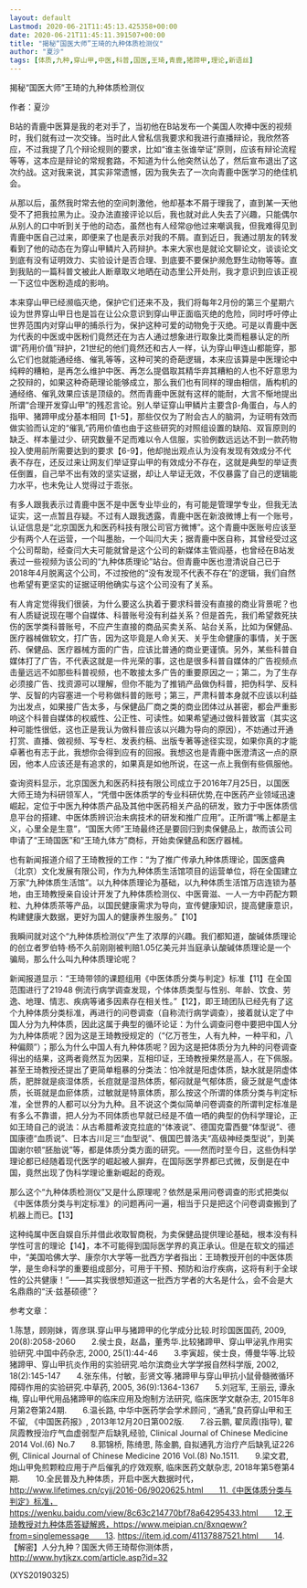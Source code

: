 ```yaml
---
layout: default
Lastmod: 2020-06-21T11:45:13.425358+00:00
date: 2020-06-21T11:45:11.391507+00:00
title: "揭秘“国医大师”王琦的九种体质检测仪"
author: "夏沙"
tags: [体质,九种,穿山甲,中医,科普,国医,王琦,青鹿,猪蹄甲,理论,新语丝]
---
```


揭秘“国医大师”王琦的九种体质检测仪

作者：夏沙

B站的青鹿中医算是我的老对手了，当初他在B站发布一个美国人吹捧中医的视频时，我们就有过一次交锋。当时此人曾私信我要求和我进行直播辩论，我欣然答应，不过我提了几个辩论规则的要求，比如“谁主张谁举证”原则，应该有辩论流程等等，这本应是辩论的常规套路，不知道为什么他突然认怂了，然后宣布退出了这次约战。这对我来说，其实非常遗憾，因为我失去了一次向青鹿中医学习的绝佳机会。

从那以后，虽然我时常去他的空间刺激他，他却基本不屑于理我了，直到某一天他受不了把我拉黑为止。没办法直接评论以后，我也就对此人失去了兴趣，只能偶尔从别人的口中听到关于他的动态，虽然也有人经常@他过来嘲讽我，但我难得见到青鹿中医自己过来，即便来了也是表示对我的不屑。直到近日，我通过朋友的转发看到了他的动态在为穿山甲鳞片入药辩护。本来大家也是就论文聊论文，谈谈论文到底有没有证明效力、实验设计是否合理、到底要不要保护濒危野生动物等等。直到我贴的一篇科普文被此人断章取义地晒在动态里公开处刑，我才意识到应该正视一下这位中医粉造成的影响。

本来穿山甲已经濒临灭绝，保护它们还来不及，我们将每年2月份的第三个星期六设为世界穿山甲日也是旨在让公众意识到穿山甲正面临灭绝的危险，同时呼吁停止世界范围内对穿山甲的捕杀行为，保护这种可爱的动物免于灭绝。可是以青鹿中医为代表的中医或中医粉们竟然还在为古人通过想象进行取象比类而粗暴认定的所谓“药用价值”辩护，21世纪的他们竟然还和古人一样，认为穿山甲连山都能穿，那么它们也就能通经络、催乳等等，这种可笑的奇葩逻辑，本来应该算是中医理论中纯粹的糟粕，是再怎么维护中医、再怎么提倡取其精华弃其糟粕的人也不好意思为之狡辩的，如果这种奇葩理论能够成立，那么我们也有同样的理由相信，盾构机的通经络、催乳效果应该是顶级的。然而青鹿中医就有这样的能耐，大言不惭地提出所谓“合理开发穿山甲”的残忍言论。别人举证穿山甲鳞片主要含β-角蛋白，与人的指甲、猪蹄甲成分基本相同【1-5】，那些仅仅为了附会古人的脑洞，为证明有效而做实验而认定的“催乳”药用价值也由于这些研究的对照组设置的缺陷、双盲原则的缺乏、样本量过少、研究数量不足而难以令人信服，实验例数远远达不到一款药物投入使用前所需要达到的要求【6-9】，他却抛出观点认为没有发现有效成分不代表不存在，还反过来让网友们举证穿山甲的有效成分不存在，这就是典型的举证责任倒置，自己举不出有效的坚实证据，却让人举证无效，不仅暴露了自己的逻辑能力水平，也未免让人觉得过于乖张。

有多人跟我表示过青鹿中医不是中医专业毕业的，有可能是管理学专业，但我无法证实，这一点暂且存疑。不过有人跟我透露，青鹿中医在新浪微博上有一个账号，认证信息是“北京国医九和医药科技有限公司官方微博”。这个青鹿中医账号应该至少有两个人在运营，一个叫墨胎，一个叫闫大夫；据青鹿中医自称，其曾经受过这个公司帮助，经查闫大夫可能就曾是这个公司的新媒体主管阎基，也曾经在B站发表过一些视频为该公司的“九种体质理论”站台。但青鹿中医也澄清说自己已于2018年4月脱离这个公司，不过按他的“没有发现不代表不存在”的逻辑，我们自然也希望有更坚实的证据证明他确实与这个公司没有了关系。

有人肯定觉得我们很装，为什么要这么执着于要求科普没有直接的商业背景呢？也有人质疑说现在哪个自媒体、科普账号没有利益关系？但是首先，我们希望救死扶伤的医学类科普账号，不应产生直接的商品买卖关系、站台关系，比如为保健品、医疗器械做软文，打广告，因为这毕竟是人命关天、关乎生命健康的事情，关于医药、保健品、医疗器械方面的广告，应该比普通的商业更谨慎。另外，某些科普自媒体打了广告，不代表这就是一件光荣的事，这也是很多科普自媒体的广告视频点击量远远不如那些科普视频，也不敢接太多广告的重要原因之一；第二，为了生存必须接广告、找资源可以理解，但你不能为了推销产品做伪科普，把伪科学、反科学、反智的内容塞进一个号称做科普的账号；第三，严肃科普本身就不应该以利益为出发点，如果接广告太多，与保健品厂商之类的商业团体过从甚密，都会严重影响这个科普自媒体的权威性、公正性、可读性。如果希望通过做科普致富（其实这种可能性很低，这也正是我认为做科普应该以兴趣为导向的原因），不妨通过开通打赏、直播、做视频、写专栏、发表约稿、出版专著等途径实现，如果你真的才能卓著也有志于此，我想你会得到应有的回报。我想这也是青鹿中医澄清这一点的原因，他本人应该还是有追求的，如果真是如他所说，在这一点上我倒有些佩服他。

查询资料显示，北京国医九和医药科技有限公司成立于2016年7月25日，以国医大师王琦为科研领军人，“凭借中医体质学的专业科研优势,在中医药产业领域迅速崛起，定位于中医九种体质产品及其他中医药相关产品的研发，致力于中医体质信息平台的搭建、中医体质辨识治未病技术的研发和推广应用”。正所谓“嘴上都是主义，心里全是生意”，“国医大师”王琦最终还是要回归到卖保健品上，故而该公司申请了“王琦国医”和“王琦九体方”商标，开始卖保健品和医疗器械。

也有新闻报道介绍了王琦教授的工作：“为了推广传承九种体质理论，国医盛典（北京）文化发展有限公司，作为九种体质生活馆项目的运营单位，将在全国建立万家“九种体质生活馆”。以九种体质理论为基础，以九种体质生活馆万店连锁为基地，由王琦教授亲自设计开发了九种体质检测仪、中医膏滋、一人一方中药配方颗粒、九种体质茶等产品，以国民健康需求为导向，宣传健康知识，提高健康意识，构建健康大数据，更好为国人的健康养生服务。”【10】

我瞬间就对这个“九种体质检测仪”产生了浓厚的兴趣。我们都知道，酸碱体质理论的创立者罗伯特·杨不久前刚刚被判赔1.05亿美元并当庭承认酸碱体质理论是一个骗局，那么什么叫九种体质理论呢？

新闻报道显示：“王琦带领的课题组用《中医体质分类与判定》标准【11】在全国范围进行了21948 例流行病学调查发现，个体体质类型与性别、年龄、饮食、劳逸、地理、情志、疾病等诸多因素存在相关性。”【12】，即王琦团队已经先有了这个九种体质分类标准，再进行的问卷调查（自称流行病学调查），接着就认定了中国人分为九种体质，因此这属于典型的循环论证：为什么调查问卷中要把中国人分为九种体质呢？因为这是王琦教授规定的（“亿万苍生，人有九种，一种平和，八种偏颇”）；那么为什么中国人有九种体质呢？因为这是把体质分为九种的问卷调查得出的结果，这两者竟然互为因果，互相印证，王琦教授果然是高人，在下佩服。甚至王琦教授还提出了更简单粗暴的分类法：怕冷就是阳虚体质，缺水就是阴虚体质，肥胖就是痰湿体质，长痘就是湿热体质，郁闷就是气郁体质，疲乏就是气虚体质，长斑就是血瘀体质，过敏就是特禀体质，那么按这个所谓的体质分类与判定标准，全世界的人都可以分为九种。且不说这个类似简单问卷调查的所谓判定标准是有多么不靠谱，把人分为不同体质也早就已经是不值一哂的典型的伪科学理论，正如王琦自己的说法：从古希腊希波克拉底的“体液说”、德国克雷西曼“体型说”、德国康德“血质说”、日本古川足三“血型说”、俄国巴普洛夫“高级神经类型说”，到美国谢尔顿“胚胎说”等，都是体质分类方面的研究。——然而时至今日，这些伪科学理论都已经随着现代医学的崛起被人摒弃，在国际医学界都已式微，反倒是在中国，竟然出现了伪科学理论重新崛起的奇观。

那么这个“九种体质检测仪”又是什么原理呢？依然是采用问卷调查的形式把类似《中医体质分类与判定标准》的问题再问一遍，相当于只是把这个问卷调查搬到了机器上而已。【13】

这种纯属中医自娱自乐并借此收取智商税，为卖保健品提供理论基础，根本没有科学性可言的理论【14】，本不可能得到国际医学界的真正承认。但是在软文的描述中，“美国哈佛大学、康奈尔大学等一批西方学者指出：王琦教授开创的中医体质学，是生命科学的重要组成部分，可用于干预、预防和治疗疾病，这将有利于全球性的公共健康！”——其实我很想知道这一批西方学者的大名是什么，会不会是大名鼎鼎的“沃·兹基硕德”？

参考文章：

1.陈慧，顾刚妹，胥彦琪.穿山甲与猪蹄甲的化学成分比较.时珍国医国药, 2009, 20(8):2058-2060　　2.侯士良，赵晶，董秀华.比较猪蹄甲、穿山甲泌乳作用实验研究.中国中药杂志, 2000, 25(1):44-46　　3.李寅超，侯士良，傅曼华等.比较猪蹄甲、穿山甲抗炎作用的实验研究.哈尔滨商业大学学报自然科学版, 2002, 18(2):145-147　　4.张东伟，付敏，彭贤文等.猪蹄甲与穿山甲抗小鼠骨髓微循环障碍作用的实验研究.中草药, 2005, 36(9):1364-1367　　5.刘冠军, 王丽云, 谭永梅, 穿山甲代用品猪蹄甲的临床应用及炮制方法研究, 临床医学文献杂志, 2015年8月第2卷第24期.　　6.温长路, 中华中医药学会学术顾问 , “通乳”良药穿山甲和王不留, 《中国医药报》, 2013年12月20日第002版.　　7.谷云鹏, 翟凤霞(指导), 翟凤霞教授治疗气血虚弱型产后缺乳经验, Clinical Journal of Chinese Medicine 2014 Vol.(6) No.7　　8.郭锦桥, 陈绮思, 陈金鹏, 自拟通乳方治疗产后缺乳证226例, Clinical Journal of Chinese Medicine 2016 Vol.(8) No.1511.　　9.梁文君, 炮山甲免煎颗粒应用于产后催乳的疗效观察, 临床医药文献杂志, 2018年第5卷第4期.　　10.全民普及九种体质，开启中医大数据时代，http://www.lifetimes.cn/cyjj/2016-06/9020625.html　　11.《中医体质分类与判定》标准，https://wenku.baidu.com/view/8c63c214770bf78a64295433.html　　12.王琦教授对九种体质答疑解惑，https://www.meipian.cn/8xnqeww?from=singlemessage　　13. https://item.jd.com/41137887521.html　　14. 【解密】人分九种？国医大师王琦帮你测体质，http://www.hytjkzx.com/article.asp?id=32

(XYS20190325)

